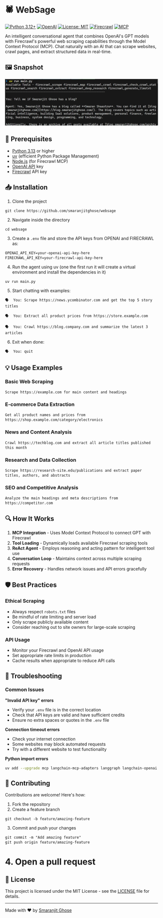 # 🕷️ WebSage

[![Python 3.12+](https://img.shields.io/badge/Python-3.8+-blue.svg)](https://www.python.org/downloads/)
[![OpenAI](https://img.shields.io/badge/OpenAI-GPT--4o--mini-green.svg)](https://openai.com/)
[![License: MIT](https://img.shields.io/badge/License-MIT-yellow.svg)](https://opensource.org/licenses/MIT)
[![Firecrawl](https://img.shields.io/badge/Firecrawl-Web%20Scraping-orange.svg)](https://firecrawl.dev/)
[![MCP](https://img.shields.io/badge/MCP-Model%20Context%20Protocol-purple.svg)](https://modelcontextprotocol.io/)

An intelligent conversational agent that combines OpenAI's GPT models with Firecrawl's powerful web scraping capabilities through the Model Context Protocol (MCP). Chat naturally with an AI that can scrape websites, crawl pages, and extract structured data in real-time.

## 🖼️ Snapshot

![working](./assets/output.png)

## 🔧 Prerequisites

- [Python 3.13](https://www.python.org/downloads/) or higher
- [uv](https://docs.astral.sh/uv/#highlights) (efficient Python Package Management)
- [Node.js](https://nodejs.org/en) (for Firecrawl MCP)
- [OpenAI API](https://platform.openai.com) key
- [Firecrawl](https://www.firecrawl.dev/) API key

## 📥 Installation

1. Clone the project

```
git clone https://github.com/smaranjitghose/websage
```

2. Navigate inside the directory

```
cd websage
```
3. Create a `.env` file and store the API keys from OPENAI and FIRECRAWL as:

```
OPENAI_API_KEY=your-openai-api-key-here
FIRECRAWL_API_KEY=your-firecrawl-api-key-here
```

4. Run the agent using uv (one the first run it will create a virtual environment and install the dependencies in it)

```
uv run main.py
```

5. Start chatting with examples:

```
🗣️  You: Scrape https://news.ycombinator.com and get the top 5 story titles

🗣️  You: Extract all product prices from https://store.example.com

🗣️  You: Crawl https://blog.company.com and summarize the latest 3 articles
```

6. Exit when done:

```
🗣️  You: quit
```




## 💡 Usage Examples

### Basic Web Scraping
```
Scrape https://example.com for main content and headings
```

### E-commerce Data Extraction
```
Get all product names and prices from https://shop.example.com/category/electronics
```

### News and Content Analysis
```
Crawl https://techblog.com and extract all article titles published this month
```

### Research and Data Collection
```
Scrape https://research-site.edu/publications and extract paper titles, authors, and abstracts
```

### SEO and Competitive Analysis
```
Analyze the main headings and meta descriptions from https://competitor.com
```

## 🔍 How It Works

1. **MCP Integration** - Uses Model Context Protocol to connect GPT with Firecrawl
2. **Tool Loading** - Dynamically loads available Firecrawl scraping tools
3. **ReAct Agent** - Employs reasoning and acting pattern for intelligent tool use
4. **Conversation Loop** - Maintains context across multiple scraping requests
5. **Error Recovery** - Handles network issues and API errors gracefully

## 🛡️ Best Practices

### Ethical Scraping
- Always respect `robots.txt` files
- Be mindful of rate limiting and server load
- Only scrape publicly available content
- Consider reaching out to site owners for large-scale scraping

### API Usage
- Monitor your Firecrawl and OpenAI API usage
- Set appropriate rate limits in production
- Cache results when appropriate to reduce API calls

## 🔧 Troubleshooting

### Common Issues


**"Invalid API key" errors**
- Verify your `.env` file is in the correct location
- Check that API keys are valid and have sufficient credits
- Ensure no extra spaces or quotes in the `.env` file

**Connection timeout errors**
- Check your internet connection
- Some websites may block automated requests
- Try with a different website to test functionality

**Python import errors**
```bash
uv add --upgrade mcp langchain-mcp-adapters langgraph langchain-openai python-dotenv
```

## 🤝 Contributing

Contributions are welcome! Here's how:

1. Fork the repository
2. Create a feature branch
```
git checkout -b feature/amazing-feature
```
3. Commit and push your changes
```
git commit -m "Add amazing feature"
git push origin feature/amazing-feature
```
# 4. Open a pull request


## 📝 License

This project is licensed under the MIT License - see the [LICENSE](LICENSE) file for details.

---

Made with ❤️ by [Smaranjit Ghose](https://github.com/smaranjitghose)
